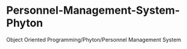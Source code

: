 # Personnel-Management-System-Phyton
Object Oriented Programming/Phyton/Personnel Management System
